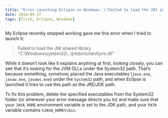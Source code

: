 ```yaml
---
title: "Error Launching Eclipse on Windows: \"Failed to load the JNI shared library\""
date: 2014-05-17
tags: [Trick, Eclipse, Windows]
---
```


My Eclipse recently stopped working gave me this error when I tried to launch it:

> Failed to load the JNI shared library "C:\Windows\system32\\..\jre\bin\client\jvm.dll\"

While it doesn’t look like it explains anything at first, looking closely, you can see that it’s looking for the JVM DLLs under the System32 path. That’s because something, somehow, placed the Java executables (`java.exe`, `javaw.exe`, `javaws.exe`) under the `System32` path, and when Eclipse is launched it tries to use this path as the JRE/JDK path.

<!--more-->

To fix this problem, delete the specified executables from the System32 folder (or wherever your error message directs you to) and make sure that your `JAVA_HOME` environment variable is set to the JDK path, and your `PATH` variable contains `%JAVA_HOME%\bin`.

